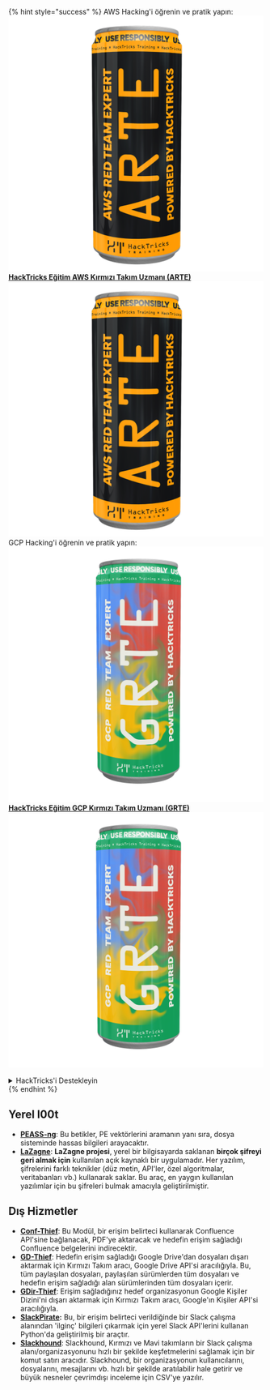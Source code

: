 {% hint style="success" %}
AWS Hacking'i öğrenin ve pratik yapın:<img src="/.gitbook/assets/arte.png" alt="" data-size="line">[**HackTricks Eğitim AWS Kırmızı Takım Uzmanı (ARTE)**](https://training.hacktricks.xyz/courses/arte)<img src="/.gitbook/assets/arte.png" alt="" data-size="line">\
GCP Hacking'i öğrenin ve pratik yapın: <img src="/.gitbook/assets/grte.png" alt="" data-size="line">[**HackTricks Eğitim GCP Kırmızı Takım Uzmanı (GRTE)**<img src="/.gitbook/assets/grte.png" alt="" data-size="line">](https://training.hacktricks.xyz/courses/grte)

<details>

<summary>HackTricks'i Destekleyin</summary>

* [**abonelik planlarını**](https://github.com/sponsors/carlospolop) kontrol edin!
* **💬 [**Discord grubuna**](https://discord.gg/hRep4RUj7f) veya [**telegram grubuna**](https://t.me/peass) katılın ya da **Twitter'da** 🐦 [**@hacktricks\_live**](https://twitter.com/hacktricks\_live)** bizi takip edin.**
* **Hacking ipuçlarını paylaşmak için** [**HackTricks**](https://github.com/carlospolop/hacktricks) ve [**HackTricks Cloud**](https://github.com/carlospolop/hacktricks-cloud) github reposuna PR gönderin.

</details>
{% endhint %}


## **Yerel l00t**

* [**PEASS-ng**](https://github.com/carlospolop/PEASS-ng): Bu betikler, PE vektörlerini aramanın yanı sıra, dosya sisteminde hassas bilgileri arayacaktır.
* [**LaZagne**](https://github.com/AlessandroZ/LaZagne): **LaZagne projesi**, yerel bir bilgisayarda saklanan **birçok şifreyi** **geri almak için** kullanılan açık kaynaklı bir uygulamadır. Her yazılım, şifrelerini farklı teknikler (düz metin, API'ler, özel algoritmalar, veritabanları vb.) kullanarak saklar. Bu araç, en yaygın kullanılan yazılımlar için bu şifreleri bulmak amacıyla geliştirilmiştir.

## **Dış Hizmetler**

* [**Conf-Thief**](https://github.com/antman1p/Conf-Thief): Bu Modül, bir erişim belirteci kullanarak Confluence API'sine bağlanacak, PDF'ye aktaracak ve hedefin erişim sağladığı Confluence belgelerini indirecektir.
* [**GD-Thief**](https://github.com/antman1p/GD-Thief): Hedefin erişim sağladığı Google Drive'dan dosyaları dışarı aktarmak için Kırmızı Takım aracı, Google Drive API'si aracılığıyla. Bu, tüm paylaşılan dosyaları, paylaşılan sürümlerden tüm dosyaları ve hedefin erişim sağladığı alan sürümlerinden tüm dosyaları içerir.
* [**GDir-Thief**](https://github.com/antman1p/GDir-Thief): Erişim sağladığınız hedef organizasyonun Google Kişiler Dizini'ni dışarı aktarmak için Kırmızı Takım aracı, Google'ın Kişiler API'si aracılığıyla.
* [**SlackPirate**](https://github.com/emtunc/SlackPirate)**:** Bu, bir erişim belirteci verildiğinde bir Slack çalışma alanından 'ilginç' bilgileri çıkarmak için yerel Slack API'lerini kullanan Python'da geliştirilmiş bir araçtır.
*   [**Slackhound**](https://github.com/BojackThePillager/Slackhound): Slackhound, Kırmızı ve Mavi takımların bir Slack çalışma alanı/organizasyonunu hızlı bir şekilde keşfetmelerini sağlamak için bir komut satırı aracıdır. Slackhound, bir organizasyonun kullanıcılarını, dosyalarını, mesajlarını vb. hızlı bir şekilde aratılabilir hale getirir ve büyük nesneler çevrimdışı inceleme için CSV'ye yazılır.
